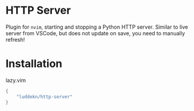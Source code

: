 # HTTP Server
Plugin for `nvim`, starting and stopping a Python HTTP server. Similar to live server from VSCode, but does not update on save, you need to manually refresh!

# Installation
lazy.vim
```lua
{
    "luddekn/http-server"
}
```
